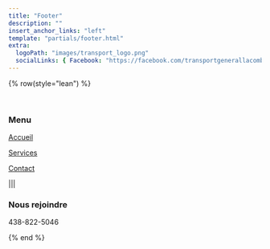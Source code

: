 ```yaml
---
title: "Footer"
description: ""
insert_anchor_links: "left"
template: "partials/footer.html"
extra:
  logoPath: "images/transport_logo.png"
  socialLinks: { Facebook: "https://facebook.com/transportgenerallacombe"}
---
```


{% row(style="lean") %}

<br>

### Menu

<a href="/accueil"> Accueil </a>

<a href="/services"> Services </a>

<a href="/contact"> Contact </a>

|||

### Nous rejoindre

<p> 438-822-5046 </p>

{% end %}


<style>
  a {
cursor: pointer;

  }
  
  </style>